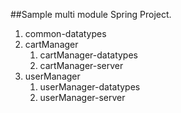 ##Sample multi module Spring Project.

1) common-datatypes
2) cartManager
    1) cartManager-datatypes
    2) cartManager-server
3) userManager
    1) userManager-datatypes
    2) userManager-server
